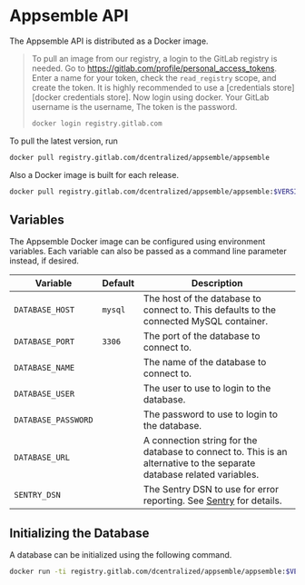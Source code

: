 # Appsemble API

The Appsemble API is distributed as a Docker image.

> To pull an image from our registry, a login to the GitLab registry is needed. Go to
> https://gitlab.com/profile/personal_access_tokens. Enter a name for your token, check the
> `read_registry` scope, and create the token. It is highly recommended to use a [credentials
> store][docker credentials store]. Now login using docker. Your GitLab username is the username,
> The token is the password.
>
> ```sh
> docker login registry.gitlab.com
> ```

To pull the latest version, run

```sh
docker pull registry.gitlab.com/dcentralized/appsemble/appsemble
```

Also a Docker image is built for each release.

```sh
docker pull registry.gitlab.com/dcentralized/appsemble/appsemble:$VERSION
```

## Variables

The Appsemble Docker image can be configured using environment variables. Each variable can also be
passed as a command line parameter instead, if desired.

| Variable            | Default | Description                                                                                                            |
| ------------------- | ------- | ---------------------------------------------------------------------------------------------------------------------- |
| `DATABASE_HOST`     | `mysql` | The host of the database to connect to. This defaults to the connected MySQL container.                                |
| `DATABASE_PORT`     | `3306`  | The port of the database to connect to.                                                                                |
| `DATABASE_NAME`     |         | The name of the database to connect to.                                                                                |
| `DATABASE_USER`     |         | The user to use to login to the database.                                                                              |
| `DATABASE_PASSWORD` |         | The password to use to login to the database.                                                                          |
| `DATABASE_URL`      |         | A connection string for the database to connect to. This is an alternative to the separate database related variables. |
| `SENTRY_DSN`        |         | The Sentry DSN to use for error reporting. See [Sentry](https://sentry.io) for details.                                |

## Initializing the Database

A database can be initialized using the following command.

```sh
docker run -ti registry.gitlab.com/dcentralized/appsemble/appsemble:$VERSION --initialize-database
```
